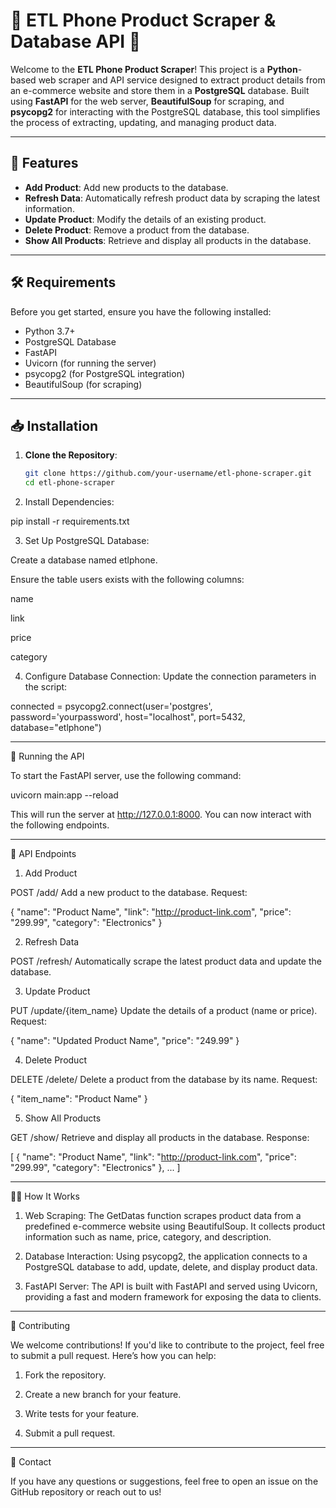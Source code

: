 

# 📱 **ETL Phone Product Scraper & Database API** 🚀

Welcome to the **ETL Phone Product Scraper**! This project is a **Python**-based web scraper and API service designed to extract product details from an e-commerce website and store them in a **PostgreSQL** database. Built using **FastAPI** for the web server, **BeautifulSoup** for scraping, and **psycopg2** for interacting with the PostgreSQL database, this tool simplifies the process of extracting, updating, and managing product data.

---

## 🌟 **Features**

- **Add Product**: Add new products to the database.
- **Refresh Data**: Automatically refresh product data by scraping the latest information.
- **Update Product**: Modify the details of an existing product.
- **Delete Product**: Remove a product from the database.
- **Show All Products**: Retrieve and display all products in the database.

---

## 🛠 **Requirements**

Before you get started, ensure you have the following installed:

- Python 3.7+
- PostgreSQL Database
- FastAPI
- Uvicorn (for running the server)
- psycopg2 (for PostgreSQL integration)
- BeautifulSoup (for scraping)

---

## 📥 **Installation**

1. **Clone the Repository**:
   ```bash
   git clone https://github.com/your-username/etl-phone-scraper.git
   cd etl-phone-scraper

2. Install Dependencies:

pip install -r requirements.txt


3. Set Up PostgreSQL Database:

Create a database named etlphone.

Ensure the table users exists with the following columns:

name

link

price

category




4. Configure Database Connection: Update the connection parameters in the script:

connected = psycopg2.connect(user='postgres', password='yourpassword', host="localhost", port=5432, database="etlphone")




---

🚀 Running the API

To start the FastAPI server, use the following command:

uvicorn main:app --reload

This will run the server at http://127.0.0.1:8000. You can now interact with the following endpoints.


---

📜 API Endpoints

1. Add Product

POST /add/
Add a new product to the database.
Request:

{
    "name": "Product Name",
    "link": "http://product-link.com",
    "price": "299.99",
    "category": "Electronics"
}

2. Refresh Data

POST /refresh/
Automatically scrape the latest product data and update the database.

3. Update Product

PUT /update/{item_name}
Update the details of a product (name or price).
Request:

{
    "name": "Updated Product Name",
    "price": "249.99"
}

4. Delete Product

DELETE /delete/
Delete a product from the database by its name.
Request:

{
    "item_name": "Product Name"
}

5. Show All Products

GET /show/
Retrieve and display all products in the database.
Response:

[
    {
        "name": "Product Name",
        "link": "http://product-link.com",
        "price": "299.99",
        "category": "Electronics"
    },
    ...
]


---

🧑‍💻 How It Works

1. Web Scraping:
The GetDatas function scrapes product data from a predefined e-commerce website using BeautifulSoup. It collects product information such as name, price, category, and description.


2. Database Interaction:
Using psycopg2, the application connects to a PostgreSQL database to add, update, delete, and display product data.


3. FastAPI Server:
The API is built with FastAPI and served using Uvicorn, providing a fast and modern framework for exposing the data to clients.




---

🤝 Contributing

We welcome contributions! If you'd like to contribute to the project, feel free to submit a pull request. Here’s how you can help:

1. Fork the repository.


2. Create a new branch for your feature.


3. Write tests for your feature.


4. Submit a pull request.






---

💬 Contact

If you have any questions or suggestions, feel free to open an issue on the GitHub repository or reach out to us!


